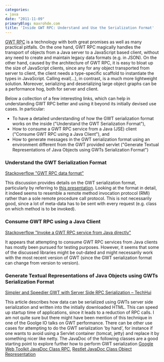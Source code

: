 ```yaml
---
categories:
- java
date: "2011-11-09"
primaryBlog: maxrohde.com
title: 'Inside GWT RPC: Understand and Use the Serialization Format'
---
```


[GWT RPC](http://code.google.com/webtoolkit/doc/latest/tutorial/RPC.html) is a technology with both great promises as well as many practical pitfalls. On the one hand, GWT RPC magically handles the transport of objects from a Java server to a JavaScript based client, without any need to create and maintain legacy data formats (e.g. in JSON). On the other hand, caused by the architecture of GWT RPC, it is easy to bloat up the size of JavaScript clients, since any for any object transported from server to client, the client needs a type-specific scaffold to instantiate the types in JavaScript. Calling eval(…), in contrast, is a much more lightweight solution. Moreover, serializing and deserializing large object graphs can be a performance hog, both for server and client.

Below a collection of a few interesting links, which can help in understanding GWT RPC better and using it beyond its initially devised use cases. In particular:

- To have a detailed understanding of how the GWT serialization format works on the inside ("Understand the GWT Serialization Format"),
- How to consume a GWT RPC service from a Java (JSE) client ("Consume GWT RPC using a Java Client"), and
- How to generate messages in the GWT serialization format using an environment different from the GWT provided servlet ("Generate Textual Representations of Java Objects using GWTs Serialization Format")

### Understand the GWT Serialization Format

[Stackoverflow "GWT RPC data format"](http://stackoverflow.com/questions/6135590/gwt-rpc-data-format)

This discussion provides details on the GWT serialization format, particularly by referring to [this presentation](https://www.owasp.org/images/7/77/Attacking_Google_Web_Toolkit.ppt). Looking at the format in detail, it indeed seems to resemble a remote method invocation protocol (RMI) rather than a sole remote procedure call protocol. This is not necessarily good, since a lot of meta-data has to be sent with every request (e.g. class on which method is to be invoked).

### Consume GWT RPC using a Java Client

[Stackoverflow "Invoke a GWT RPC service from Java directly"](http://stackoverflow.com/questions/1330318/invoke-a-gwt-rpc-service-from-java-directly)

It appears that attempting to consume GWT RPC services from Java clients has mostly been pursued for testing purposes. However, it seems that some of the discussed libraries might be out-dated and might necessarily work with the most recent version of GWT (since the GWT serialization format can change from version to version).

### Generate Textual Representations of Java Objects using GWTs Serialization Format

[Simpler and Speedier GWT with Server Side RPC Serialization – TechHui](http://www.techhui.com/profiles/blogs/simpler-and-speedier-gwt-with)

This article describes how data can be serialized using GWTs server side serialization and written into the initially downloaded HTML. This can speed up startup time of applications, since it leads to a reduction of RPC calls. I am not quite sure but there might have been mention of this technique in one of the Goolge IO talks on GWT performance. There can be other use cases for attempting to do the GWT serialization 'by hand', for instance if one wants to avoid using a Servlet container (tomcat, jetty) and replace it by something nicer like netty. The JavaDoc of the following classes are a good starting point to explore further how to perform GWT serialization [Google Web Toolkit JavaDoc Class RPC](http://google-web-toolkit.googlecode.com/svn/javadoc/latest/com/google/gwt/user/server/rpc/RPC.html), [Restlet JavaDoc Class Object Representation](http://www.restlet.org/documentation/snapshot/jse/ext/org/restlet/ext/gwt/ObjectRepresentation.html)